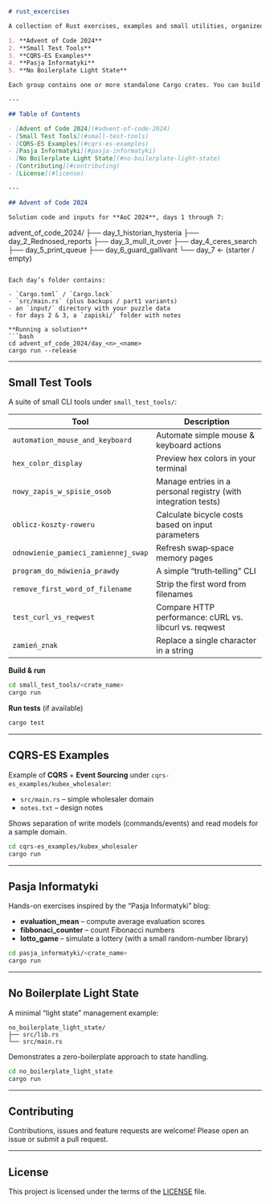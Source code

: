 ```markdown
# rust_excercises

A collection of Rust exercises, examples and small utilities, organized into five main groups (sorted here by approximate size on disk):

1. **Advent of Code 2024**
2. **Small Test Tools**
3. **CQRS-ES Examples**
4. **Pasja Informatyki**
5. **No Boilerplate Light State**

Each group contains one or more standalone Cargo crates. You can build or run any of them with `cargo build` / `cargo run` from its directory.

---

## Table of Contents

- [Advent of Code 2024](#advent-of-code-2024)
- [Small Test Tools](#small-test-tools)
- [CQRS-ES Examples](#cqrs-es-examples)
- [Pasja Informatyki](#pasja-informatyki)
- [No Boilerplate Light State](#no-boilerplate-light-state)
- [Contributing](#contributing)
- [License](#license)

---

## Advent of Code 2024

Solution code and inputs for **AoC 2024**, days 1 through 7:

```

advent\_of\_code\_2024/
├── day\_1\_historian\_hysteria
├── day\_2\_Rednosed\_reports
├── day\_3\_mull\_it\_over
├── day\_4\_ceres\_search
├── day\_5\_print\_queue
├── day\_6\_guard\_gallivant
└── day\_7  ← (starter / empty)

````

Each day’s folder contains:

- `Cargo.toml` / `Cargo.lock`
- `src/main.rs` (plus backups / part1 variants)
- an `input/` directory with your puzzle data
- for days 2 & 3, a `zapiski/` folder with notes

**Running a solution**
```bash
cd advent_of_code_2024/day_<n>_<name>
cargo run --release
````

---

## Small Test Tools

A suite of small CLI tools under `small_test_tools/`:

| Tool                                | Description                                                    |
| ----------------------------------- | -------------------------------------------------------------- |
| `automation_mouse_and_keyboard`     | Automate simple mouse & keyboard actions                       |
| `hex_color_display`                 | Preview hex colors in your terminal                            |
| `nowy_zapis_w_spisie_osob`          | Manage entries in a personal registry (with integration tests) |
| `oblicz-koszty-roweru`              | Calculate bicycle costs based on input parameters              |
| `odnowienie_pamieci_zamiennej_swap` | Refresh swap‐space memory pages                                |
| `program_do_mówienia_prawdy`        | A simple “truth‐telling” CLI                                   |
| `remove_first_word_of_filename`     | Strip the first word from filenames                            |
| `test_curl_vs_reqwest`              | Compare HTTP performance: cURL vs. libcurl vs. reqwest         |
| `zamień_znak`                       | Replace a single character in a string                         |

**Build & run**

```bash
cd small_test_tools/<crate_name>
cargo run
```

**Run tests** (if available)

```bash
cargo test
```

---

## CQRS-ES Examples

Example of **CQRS** + **Event Sourcing** under `cqrs-es_examples/kubex_wholesaler`:

* `src/main.rs` – simple wholesaler domain
* `notes.txt` – design notes

Shows separation of write models (commands/events) and read models for a sample domain.

```bash
cd cqrs-es_examples/kubex_wholesaler
cargo run
```

---

## Pasja Informatyki

Hands-on exercises inspired by the “Pasja Informatyki” blog:

* **evaluation\_mean** – compute average evaluation scores
* **fibbonaci\_counter** – count Fibonacci numbers
* **lotto\_game** – simulate a lottery (with a small random-number library)

```bash
cd pasja_informatyki/<crate_name>
cargo run
```

---

## No Boilerplate Light State

A minimal “light state” management example:

```
no_boilerplate_light_state/
├── src/lib.rs
└── src/main.rs
```

Demonstrates a zero-boilerplate approach to state handling.

```bash
cd no_boilerplate_light_state
cargo run
```

---

## Contributing

Contributions, issues and feature requests are welcome! Please open an issue or submit a pull request.

---

## License

This project is licensed under the terms of the [LICENSE](LICENSE) file.

```
```

